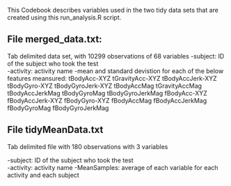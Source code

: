 
This Codebook describes variables used in the two tidy data sets that are created using this run_analysis.R script. 

File merged_data.txt:
--------------------
Tab delimited data set, with 10299 observations of 68 variables
-subject: ID of the subject who took the test        
-activity: activity name
-mean and standard devistion for each of the below features meansured:
        tBodyAcc-XYZ
        tGravityAcc-XYZ
        tBodyAccJerk-XYZ
        tBodyGyro-XYZ
        tBodyGyroJerk-XYZ
        tBodyAccMag
        tGravityAccMag
        tBodyAccJerkMag
        tBodyGyroMag
        tBodyGyroJerkMag
        fBodyAcc-XYZ
        fBodyAccJerk-XYZ
        fBodyGyro-XYZ
        fBodyAccMag
        fBodyAccJerkMag
        fBodyGyroMag
        fBodyGyroJerkMag
                        
 File tidyMeanData.txt
 ---------------------
 Tab delimited file with 180 observations with 3 variables
 
-subject: ID of the subject who took the test        
-activity: activity name
-MeanSamples: average of each variable for each activity and each subject 


